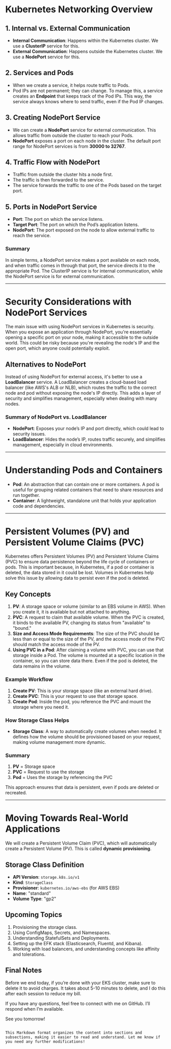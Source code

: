 # Kubernetes Networking Overview

## 1. Internal vs. External Communication
- **Internal Communication**: Happens within the Kubernetes cluster. We use a **ClusterIP** service for this.
- **External Communication**: Happens outside the Kubernetes cluster. We use a **NodePort** service for this.

## 2. Services and Pods
- When we create a service, it helps route traffic to Pods.
- Pod IPs are not permanent; they can change. To manage this, a service creates an **Endpoint** that keeps track of the Pod IPs. This way, the service always knows where to send traffic, even if the Pod IP changes.

## 3. Creating NodePort Service
- We can create a **NodePort** service for external communication. This allows traffic from outside the cluster to reach your Pods.
- **NodePort** exposes a port on each node in the cluster. The default port range for NodePort services is from **30000 to 32767**.

## 4. Traffic Flow with NodePort
- Traffic from outside the cluster hits a node first.
- The traffic is then forwarded to the service.
- The service forwards the traffic to one of the Pods based on the target port.

## 5. Ports in NodePort Service
- **Port**: The port on which the service listens.
- **Target Port**: The port on which the Pod’s application listens.
- **NodePort**: The port exposed on the node to allow external traffic to reach the service.

### Summary
In simple terms, a NodePort service makes a port available on each node, and when traffic comes in through that port, the service directs it to the appropriate Pod. The ClusterIP service is for internal communication, while the NodePort service is for external communication.

---

# Security Considerations with NodePort Services
The main issue with using NodePort services in Kubernetes is security. When you expose an application through NodePort, you're essentially opening a specific port on your node, making it accessible to the outside world. This could be risky because you're revealing the node's IP and the open port, which anyone could potentially exploit.

## Alternatives to NodePort
Instead of using NodePort for external access, it's better to use a **LoadBalancer** service. A LoadBalancer creates a cloud-based load balancer (like AWS's ALB or NLB), which routes the traffic to the correct node and pod without exposing the node's IP directly. This adds a layer of security and simplifies management, especially when dealing with many nodes.

### Summary of NodePort vs. LoadBalancer
- **NodePort**: Exposes your node’s IP and port directly, which could lead to security issues.
- **LoadBalancer**: Hides the node’s IP, routes traffic securely, and simplifies management, especially in cloud environments.

---

# Understanding Pods and Containers
- **Pod**: An abstraction that can contain one or more containers. A pod is useful for grouping related containers that need to share resources and run together.
- **Container**: A lightweight, standalone unit that holds your application code and dependencies.

---

# Persistent Volumes (PV) and Persistent Volume Claims (PVC)
Kubernetes offers Persistent Volumes (PV) and Persistent Volume Claims (PVC) to ensure data persistence beyond the life cycle of containers or pods. This is important because, in Kubernetes, if a pod or container is deleted, the data stored in it could be lost. Volumes in Kubernetes help solve this issue by allowing data to persist even if the pod is deleted.

## Key Concepts
1. **PV**: A storage space or volume (similar to an EBS volume in AWS). When you create it, it is available but not attached to anything.
2. **PVC**: A request to claim that available volume. When the PVC is created, it binds to the available PV, changing its status from "available" to "bound."
3. **Size and Access Mode Requirements**: The size of the PVC should be less than or equal to the size of the PV, and the access mode of the PVC should match the access mode of the PV.
4. **Using PVC in a Pod**: After claiming a volume with PVC, you can use that storage inside a Pod. The volume is mounted at a specific location in the container, so you can store data there. Even if the pod is deleted, the data remains in the volume.

### Example Workflow
1. **Create PV**: This is your storage space (like an external hard drive).
2. **Create PVC**: This is your request to use that storage space.
3. **Create Pod**: Inside the pod, you reference the PVC and mount the storage where you need it.

### How Storage Class Helps
- **Storage Class**: A way to automatically create volumes when needed. It defines how the volume should be provisioned based on your request, making volume management more dynamic.

### Summary
1. **PV** = Storage space
2. **PVC** = Request to use the storage
3. **Pod** = Uses the storage by referencing the PVC

This approach ensures that data is persistent, even if pods are deleted or recreated.

---

# Moving Towards Real-World Applications
We will create a Persistent Volume Claim (PVC), which will automatically create a Persistent Volume (PV). This is called **dynamic provisioning**. 

## Storage Class Definition
- **API Version**: `storage.k8s.io/v1`
- **Kind**: `StorageClass`
- **Provisioner**: `kubernetes.io/aws-ebs` (for AWS EBS)
- **Name**: "standard"
- **Volume Type**: "gp2"

## Upcoming Topics
1. Provisioning the storage class.
2. Using ConfigMaps, Secrets, and Namespaces.
3. Understanding StatefulSets and Deployments.
4. Setting up the EFK stack (Elasticsearch, Fluentd, and Kibana).
5. Working with load balancers, and understanding concepts like affinity and tolerations.

## Final Notes
Before we end today, if you’re done with your EKS cluster, make sure to delete it to avoid charges. It takes about 5-10 minutes to delete, and I do this after each session to reduce my bill.

If you have any questions, feel free to connect with me on GitHub. I’ll respond when I’m available.

See you tomorrow!
```

This Markdown format organizes the content into sections and subsections, making it easier to read and understand. Let me know if you need any further modifications!
